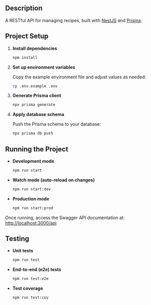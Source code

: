 ## Description

A RESTful API for managing recipes, built with [NestJS](https://nestjs.com/) and [Prisma](https://www.prisma.io/).

## Project Setup

1. **Install dependencies**

   ```bash
   npm install
   ```

2. **Set up environment variables**

   Copy the example environment file and adjust values as needed:

   ```bash
   cp .env.example .env
   ```

3. **Generate Prisma client**

   ```bash
   npx prisma generate
   ```

4. **Apply database schema**

   Push the Prisma schema to your database:

   ```bash
   npx prisma db push
   ```

## Running the Project

- **Development mode**

  ```bash
  npm run start
  ```

- **Watch mode (auto-reload on changes)**

  ```bash
  npm run start:dev
  ```

- **Production mode**

  ```bash
  npm run start:prod
  ```

Once running, access the Swagger API documentation at: [http://localhost:3000/api](http://localhost:3000/api)

## Testing

- **Unit tests**

  ```bash
  npm run test
  ```

- **End-to-end (e2e) tests**

  ```bash
  npm run test:e2e
  ```

- **Test coverage**

  ```bash
  npm run test:cov
  ```